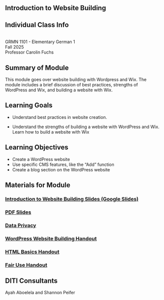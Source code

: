 ## Introduction to Website Building

## Individual Class Info
<br>
GRMN 1101 - Elementary German 1
<br>
Fall 2025<br>
Professor Carolin Fuchs

## Summary of Module
This module goes over website building with Wordpress and Wix. The module includes a brief discussion of best practices, strengths of WordPress and Wix, and building a website with Wix. 

## Learning Goals
- Understand best practices in website creation.

- Understand the strengths of building a website with WordPress and Wix.
Learn how to build a website with Wix

## Learning Objectives
- Create a WordPress website
- Use specific CMS features, like the “Add” function
- Create a blog section on the WordPress website

## Materials for Module
### [Introduction to Website Building Slides (Google Slides)](https://docs.google.com/presentation/d/13y095lzRm697onqcpbOvWLvxHAhEv56r8nfDw6AepfY/edit?usp=sharing)
### [PDF Slides](https://github.com/NULabNortheastern/digitalassignmentshowcase/blob/main/website-building/fa25-fuchs-grmn1101-wix/FA5-Carolin-Fuchs-Wix.pdf)
### [Data Privacy](https://docs.google.com/document/d/1jeJUWeRzk4P9e7kNMehdyXmBn8Fdssj-AtKBV0xITN8/edit?tab=t.0)
### [WordPress Website Building Handout](https://github.com/NULabNortheastern/digitalassignmentshowcase/blob/main/handouts/website-building/Handout-WordPress.pdf)
### [HTML Basics Handout](https://github.com/NULabNortheastern/digitalassignmentshowcase/blob/main/handouts/website-building/Handout-HTML_Introduction.pdf)
### [Fair Use Handout](https://github.com/NULabNortheastern/digitalassignmentshowcase/blob/main/handouts/general/Copyright-Fair-Use.pdf)

## DITI Consultants
Ayah Aboelela and Shannon Peifer
